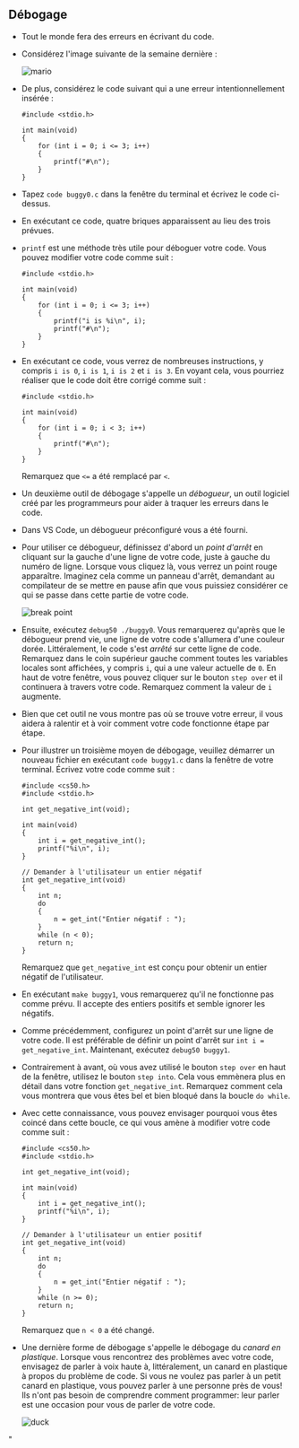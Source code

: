 Débogage
---------

*   Tout le monde fera des erreurs en écrivant du code.
*   Considérez l'image suivante de la semaine dernière :
    
    ![mario](https://cs50.harvard.edu/x/2023/notes/2/cs50Week2Slide061.png "mario")
    
*   De plus, considérez le code suivant qui a une erreur intentionnellement insérée :
    
        #include <stdio.h>
        
        int main(void)
        {
            for (int i = 0; i <= 3; i++)
            {
                printf("#\n");
            }
        }
        
    
*   Tapez `code buggy0.c` dans la fenêtre du terminal et écrivez le code ci-dessus.
*   En exécutant ce code, quatre briques apparaissent au lieu des trois prévues.
*   `printf` est une méthode très utile pour déboguer votre code. Vous pouvez modifier votre code comme suit :
    
        #include <stdio.h>
        
        int main(void)
        {
            for (int i = 0; i <= 3; i++)
            {
                printf("i is %i\n", i);
                printf("#\n");
            }
        }
        
    
*   En exécutant ce code, vous verrez de nombreuses instructions, y compris `i is 0`, `i is 1`, `i is 2` et `i is 3`. En voyant cela, vous pourriez réaliser que le code doit être corrigé comme suit :
    
        #include <stdio.h>
        
        int main(void)
        {
            for (int i = 0; i < 3; i++)
            {
                printf("#\n");
            }
        }
        
    
    Remarquez que `<=` a été remplacé par `<`.
    
*   Un deuxième outil de débogage s'appelle un _débogueur_, un outil logiciel créé par les programmeurs pour aider à traquer les erreurs dans le code.
*   Dans VS Code, un débogueur préconfiguré vous a été fourni.
*   Pour utiliser ce débogueur, définissez d'abord un _point d'arrêt_ en cliquant sur la gauche d'une ligne de votre code, juste à gauche du numéro de ligne. Lorsque vous cliquez là, vous verrez un point rouge apparaître. Imaginez cela comme un panneau d'arrêt, demandant au compilateur de se mettre en pause afin que vous puissiez considérer ce qui se passe dans cette partie de votre code.
    
    ![break point](https://cs50.harvard.edu/x/2023/notes/2/cs50Week2Debugging.png "break point")
    
*   Ensuite, exécutez `debug50 ./buggy0`. Vous remarquerez qu'après que le débogueur prend vie, une ligne de votre code s'allumera d'une couleur dorée. Littéralement, le code s'est _arrêté_ sur cette ligne de code. Remarquez dans le coin supérieur gauche comment toutes les variables locales sont affichées, y compris `i`, qui a une valeur actuelle de `0`. En haut de votre fenêtre, vous pouvez cliquer sur le bouton `step over` et il continuera à travers votre code. Remarquez comment la valeur de `i` augmente.
*   Bien que cet outil ne vous montre pas où se trouve votre erreur, il vous aidera à ralentir et à voir comment votre code fonctionne étape par étape.
    
*   Pour illustrer un troisième moyen de débogage, veuillez démarrer un nouveau fichier en exécutant `code buggy1.c` dans la fenêtre de votre terminal. Écrivez votre code comme suit :
    
        #include <cs50.h>
        #include <stdio.h>
        
        int get_negative_int(void);
        
        int main(void)
        {
            int i = get_negative_int();
            printf("%i\n", i);
        }
        
        // Demander à l'utilisateur un entier négatif
        int get_negative_int(void)
        {
            int n;
            do
            {
                n = get_int("Entier négatif : ");
            }
            while (n < 0);
            return n;
        }
        
    
    Remarquez que `get_negative_int` est conçu pour obtenir un entier négatif de l'utilisateur.
    
*   En exécutant `make buggy1`, vous remarquerez qu'il ne fonctionne pas comme prévu. Il accepte des entiers positifs et semble ignorer les négatifs.
*   Comme précédemment, configurez un point d'arrêt sur une ligne de votre code. Il est préférable de définir un point d'arrêt sur `int i = get_negative_int`. Maintenant, exécutez `debug50 buggy1`.
*   Contrairement à avant, où vous avez utilisé le bouton `step over` en haut de la fenêtre, utilisez le bouton `step into`. Cela vous emmènera plus en détail dans votre fonction `get_negative_int`. Remarquez comment cela vous montrera que vous êtes bel et bien bloqué dans la boucle `do while`.
*   Avec cette connaissance, vous pouvez envisager pourquoi vous êtes coincé dans cette boucle, ce qui vous amène à modifier votre code comme suit :

        #include <cs50.h>
        #include <stdio.h>
        
        int get_negative_int(void);
        
        int main(void)
        {
            int i = get_negative_int();
            printf("%i\n", i);
        }
        
        // Demander à l'utilisateur un entier positif
        int get_negative_int(void)
        {
            int n;
            do
            {
                n = get_int("Entier négatif : ");
            }
            while (n >= 0);
            return n;
        }
        
    
    Remarquez que `n < 0` a été changé.
    
*   Une dernière forme de débogage s'appelle le débogage du _canard en plastique_. Lorsque vous rencontrez des problèmes avec votre code, envisagez de parler à voix haute à, littéralement, un canard en plastique à propos du problème de code. Si vous ne voulez pas parler à un petit canard en plastique, vous pouvez parler à une personne près de vous! Ils n'ont pas besoin de comprendre comment programmer: leur parler est une occasion pour vous de parler de votre code.
    
    ![duck](https://cs50.harvard.edu/x/2023/notes/2/cs50Week2Slide070.png "duck")
    
"